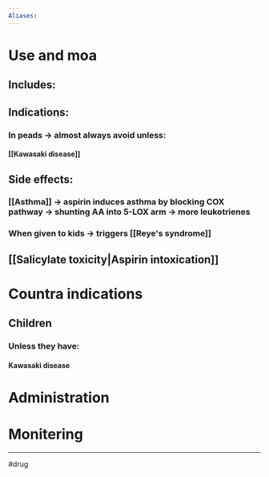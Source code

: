 ```yaml
---
Aliases:
---
```

# Use and moa
## Includes:
## Indications:
### In peads -> almost always avoid unless:
#### [[Kawasaki disease]]
## Side effects:
### [[Asthma]] -> aspirin induces asthma by blocking COX pathway -> shunting AA into 5-LOX arm -> more leukotrienes
### When given to kids -> triggers [[Reye's syndrome]]
## [[Salicylate toxicity|Aspirin intoxication]]
# Countra indications
## Children
### Unless they have:
#### Kawasaki disease 
# Administration 
# Monitering 

---
#drug 
